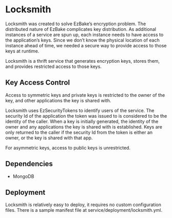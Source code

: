 # Locksmith

Locksmith was created to solve EzBake’s encryption problem. The distributed nature of EzBake complicates key
distribution. As additional instances of a service are spun up, each instance needs to have access to the
application’s keys. Since we don’t know the physical location of each instance ahead of time, we needed a secure way to
provide access to those keys at runtime.

Locksmith is a thrift service that generates encryption keys, stores them, and provides restricted access to those keys.

## Key Access Control

Access to symmetric keys and private keys is restricted to the owner of the key, and other applications the key is
shared with.

Locksmith uses EzSecurityTokens to identify users of the service. The security Id of the application the token was
issued to is considered to be the identity of the caller. When a key is initially generated, the identity of the owner
and any applications the key is shared with is established. Keys are only returned to the caller if the security Id
from the token is either an owner, or the key is shared with that app.

For asymmetric keys, access to public keys is unrestricted.

## Dependencies

* MongoDB

## Deployment

Locksmith is relatively easy to deploy, it requires no custom configuration files. There is a sample manifest file at
service/deployment/locksmith.yml.
